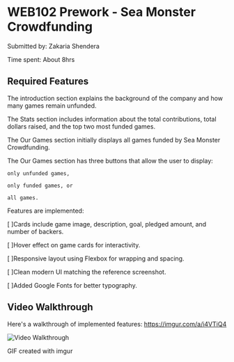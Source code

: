# WEB102 Prework - Sea Monster Crowdfunding

Submitted by: Zakaria Shendera 


Time spent: About 8hrs 

## Required Features
 The introduction section explains the background of the company and how many games remain unfunded.

 The Stats section includes information about the total contributions, total dollars raised, and the top two most funded games.

 The Our Games section initially displays all games funded by Sea Monster Crowdfunding.

 The Our Games section has three buttons that allow the user to display:

    only unfunded games,

    only funded games, or

    all games.

Features are implemented:

[ ]Cards include game image, description, goal, pledged amount, and number of backers.

 [ ]Hover effect on game cards for interactivity.

 [ ]Responsive layout using Flexbox for wrapping and spacing.

 [ ]Clean modern UI matching the reference screenshot.

 [ ]Added Google Fonts for better typography.


## Video Walkthrough

Here's a walkthrough of implemented features:
https://imgur.com/a/i4VTiQ4

<img src='http://i.imgur.com/link/to/your/gif/file.gif' title='Video Walkthrough' width='' alt='Video Walkthrough' />

<!-- https://imgur.com/a/i4VTiQ4-->
GIF created with imgur
<!-- Recommended tools:
https://imgur.com/a/i4VTiQ4

## Notes:
One challenge was learning how to use JavaScript to add game cards to the page. I had to figure out how to create elements and show them using code instead of writing them by hand in HTML.

It was a bit hard to get the filter buttons to work, like showing only funded or unfunded games. I had to make sure the old games were removed before showing the new ones.

Using reduce() to add up the total money and backers was confusing at first. I learned how the function works and how to make the numbers look nicer with commas.

Making the website look like the example was a little tricky. I had to learn more about CSS and Flexbox to organize the cards and make the design look good.

Picking the top two games based on money raised took a bit of time. I had to use sorting and a new way to get just the top two from the list.

This project helped me understand DOM manipulation, filtering arrays, and basic frontend structure using HTML, CSS, and JavaScript.

## License

    Copyright 2025 Zakaria Shendera

Licensed under the Apache License, Version 2.0 (the "License");
you may not use this file except in compliance with the License.
You may obtain a copy of the License at:

    http://www.apache.org/licenses/LICENSE-2.0

Unless required by applicable law or agreed to in writing, software
distributed under the License is distributed on an "AS IS" BASIS,
WITHOUT WARRANTIES OR CONDITIONS OF ANY KIND, either express or implied.
See the License for the specific language governing permissions and
limitations under the License.

